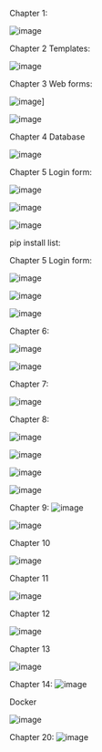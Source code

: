 Chapter 1:

![image](https://github.com/JeanMario20/FlaskSigsa/assets/77745930/a9c150c2-e390-462f-b637-8dda896b1212)

Chapter 2 Templates:

![image](https://github.com/JeanMario20/FlaskSigsa/assets/77745930/4dbe8aed-c904-42eb-b5d0-96784f72b780)

Chapter 3 Web forms:

![image](https://github.com/JeanMario20/FlaskSigsa/assets/77745930/1365323b-20f6-47aa-9a1c-009b366412cb)]

![image](https://github.com/JeanMario20/FlaskSigsa/assets/77745930/91975d22-0689-4963-9c74-b72edc89bbce)

Chapter 4 Database

![image](https://github.com/JeanMario20/FlaskSigsa/assets/77745930/b0e5de17-167a-4e65-a078-4c3edfcbc63b)

Chapter 5 Login form:

![image](https://github.com/JeanMario20/FlaskSigsa/assets/77745930/f3d1c754-3954-4438-a294-7f6d99230bb6)

![image](https://github.com/JeanMario20/FlaskSigsa/assets/77745930/e672e376-5637-44a3-87b4-0fb877b17061)

![image](https://github.com/JeanMario20/FlaskSigsa/assets/77745930/d01f748e-6fc1-407c-b622-f4c2c7ce4222)


pip install list:

Chapter 5 Login form:

![image](https://github.com/JeanMario20/FlaskSigsa/assets/77745930/f3d1c754-3954-4438-a294-7f6d99230bb6)

![image](https://github.com/JeanMario20/FlaskSigsa/assets/77745930/e672e376-5637-44a3-87b4-0fb877b17061)

![image](https://github.com/JeanMario20/FlaskSigsa/assets/77745930/d01f748e-6fc1-407c-b622-f4c2c7ce4222)

Chapter 6: 

![image](https://github.com/JeanMario20/FlaskSigsa/assets/77745930/44bc63ea-5ce6-4947-b19a-15e98362dad1)

![image](https://github.com/JeanMario20/FlaskSigsa/assets/77745930/1d4dd371-219d-4a9a-aecb-e58f508bf99c)

Chapter 7:

![image](https://github.com/JeanMario20/FlaskSigsa/assets/77745930/2dc8c1af-438f-4cdc-88a3-12dfa3a30067)

Chapter 8: 

![image](https://github.com/JeanMario20/FlaskSigsa/assets/77745930/b258d5fa-3ca9-4939-9485-5029b85a7a3e)

![image](https://github.com/JeanMario20/FlaskSigsa/assets/77745930/e7fc9be4-cbab-4148-8b69-0712bc24d6ea)

![image](https://github.com/JeanMario20/FlaskSigsa/assets/77745930/49a2e662-9fbe-46c0-a9d2-a38a4cd2ac63)

![image](https://github.com/JeanMario20/FlaskSigsa/assets/77745930/713b65e8-c454-41b2-9722-01a48fca399f)

Chapter 9: 
![image](https://github.com/JeanMario20/FlaskSigsa/assets/77745930/20dbc3a5-cca2-4b72-90fe-ab07899e195b)

![image](https://github.com/JeanMario20/FlaskSigsa/assets/77745930/696af774-b1ed-4c0d-a4da-ef0ba1a06573)

Chapter 10

![image](https://github.com/JeanMario20/FlaskSigsa/assets/77745930/a0ef9b03-3a3a-48db-8a6b-0ec0c450f4db)

Chapter 11

![image](https://github.com/JeanMario20/FlaskSigsa/assets/77745930/52b7c549-95ed-42fa-ae4f-8b1a2304b9d5)

Chapter 12

![image](https://github.com/JeanMario20/FlaskSigsa/assets/77745930/004e7b8c-3de5-4bbc-91d4-2882b1bdcdab)

Chapter 13

![image](https://github.com/JeanMario20/FlaskSigsa/assets/77745930/4e4a6cd8-b007-4b9a-8967-23020775ebd1)

Chapter 14: 
![image](https://github.com/JeanMario20/FlaskSigsa/assets/77745930/3944a9b6-75f1-4c96-8f2b-1b2a6a9280a7)

Docker 

![image](https://github.com/JeanMario20/FlaskSigsa/assets/77745930/54458401-db22-4745-bb3d-d808ef0659a0)

Chapter 20:
![image](https://github.com/JeanMario20/FlaskSigsa/assets/77745930/42fa7fc5-77fc-46fb-9418-85c3b03eda2d)


